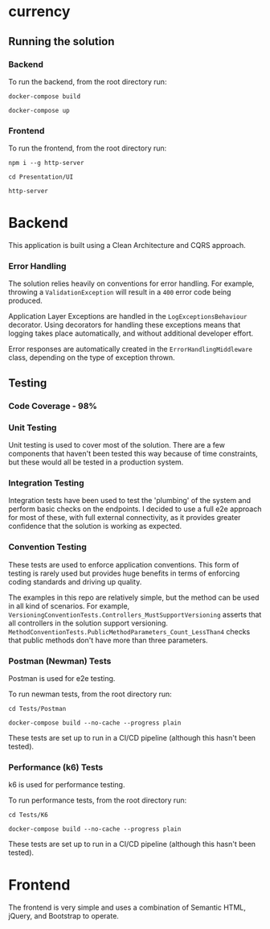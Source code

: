 # currency

## Running the solution

### Backend

To run the backend, from the root directory run:

`docker-compose build`

`docker-compose up`

### Frontend

To run the frontend, from the root directory run:

`npm i --g http-server`

`cd Presentation/UI`

`http-server`

# Backend

This application is built using a Clean Architecture and CQRS approach.

### Error Handling

The solution relies heavily on conventions for error handling. For example, throwing a 
`ValidationException` will result in a `400` error code being produced.

Application Layer Exceptions are handled in the `LogExceptionsBehaviour` decorator.
Using decorators for handling these exceptions means that logging takes place automatically,
and without additional developer effort.

Error responses are automatically created in the `ErrorHandlingMiddleware` class, depending on
the type of exception thrown.


## Testing

### Code Coverage - 98%

### Unit Testing

Unit testing is used to cover most of the solution. There are a few components that
haven't been tested this way because of time constraints, but these would all be tested
in a production system.

### Integration Testing

Integration tests have been used to test the 'plumbing' of the system and perform basic 
checks on the endpoints. I decided to use a full e2e approach for most of these, with full external
connectivity, as it provides greater confidence that the solution is working as expected.

### Convention Testing

These tests are used to enforce application conventions. 
This form of testing is rarely used but provides huge benefits in
terms of enforcing coding standards and driving up quality.

The examples in this repo are relatively simple, but the method can be used
in all kind of scenarios. For example, `VersioningConventionTests.Controllers_MustSupportVersioning`
asserts that all controllers in the solution support versioning.
`MethodConventionTests.PublicMethodParameters_Count_LessThan4`
checks that public methods don't have more than three parameters.

### Postman (Newman) Tests

Postman is used for e2e testing.

To run newman tests, from the root directory run:

```cd Tests/Postman```

```docker-compose build --no-cache --progress plain```

These tests are set up to run in a CI/CD pipeline (although this hasn't been tested).

### Performance (k6) Tests

k6 is used for performance testing.

To run performance tests, from the root directory run:

```cd Tests/K6```

```docker-compose build --no-cache --progress plain```

These tests are set up to run in a CI/CD pipeline (although this hasn't been tested).

# Frontend

The frontend is very simple and uses a combination of Semantic HTML, jQuery, and Bootstrap to operate.


